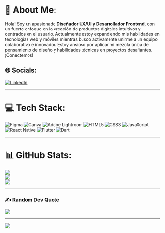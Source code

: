 # 💫 About Me:
Hola! Soy un apasionado **Diseñador UX/UI y Desarrollador Frontend**, con un fuerte enfoque en la creación de productos digitales intuitivos y centrados en el usuario. Actualmente estoy expandiendo mis habilidades en tecnologías web y móviles mientras busco activamente unirme a un equipo colaborativo e innovador. Estoy ansioso por aplicar mi mezcla única de pensamiento de diseño y habilidades técnicas en proyectos desafiantes. ¡Conectemos!

## 🌐 Socials:
[![LinkedIn](https://img.shields.io/badge/LinkedIn-%230077B5.svg?logo=linkedin&logoColor=white)](https://www.linkedin.com/in/juan-sebastian-vega-19bbb818b/) 

---

# 💻 Tech Stack:
![Figma](https://img.shields.io/badge/figma-%23F24E1E.svg?style=for-the-badge&logo=figma&logoColor=white) 
![Canva](https://img.shields.io/badge/Canva-%2300C4CC.svg?style=for-the-badge&logo=Canva&logoColor=white) 
![Adobe Lightroom](https://img.shields.io/badge/Adobe%20Lightroom-31A8FF.svg?style=for-the-badge&logo=Adobe%20Lightroom&logoColor=white) 
![HTML5](https://img.shields.io/badge/html5-%23E34F26.svg?style=for-the-badge&logo=html5&logoColor=white) 
![CSS3](https://img.shields.io/badge/css3-%231572B6.svg?style=for-the-badge&logo=css3&logoColor=white) 
![JavaScript](https://img.shields.io/badge/javascript-%23323330.svg?style=for-the-badge&logo=javascript&logoColor=%23F7DF1E) 
![React Native](https://img.shields.io/badge/react_native-%2320232a.svg?style=for-the-badge&logo=react&logoColor=%2361DAFB) 
![Flutter](https://img.shields.io/badge/Flutter-%2302569B.svg?style=for-the-badge&logo=Flutter&logoColor=white) 
![Dart](https://img.shields.io/badge/Dart-%230175C2.svg?style=for-the-badge&logo=dart&logoColor=white) 

---

# 📊 GitHub Stats:
![](https://github-readme-stats.vercel.app/api?username=codesebastianvega&theme=dracula&hide_border=false&include_all_commits=false&count_private=false)<br/>
![](https://github-readme-streak-stats.herokuapp.com/?user=codesebastianvega&theme=dracula&hide_border=false)<br/>
![](https://github-readme-stats.vercel.app/api/top-langs/?username=codesebastianvega&theme=dracula&hide_border=false&include_all_commits=false&count_private=false&layout=compact)

---

### ✍️ Random Dev Quote
![](https://quotes-github-readme.vercel.app/api?type=horizontal&theme=radical)

---
[![](https://visitcount.itsvg.in/api?id=codesebastianvega&icon=5&color=0)](https://visitcount.itsvg.in)
